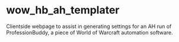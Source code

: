 # wow_hb_ah_templater
Clientside webpage to assist in generating settings for an AH run of ProfessionBuddy, a piece of World of Warcraft automation software.
